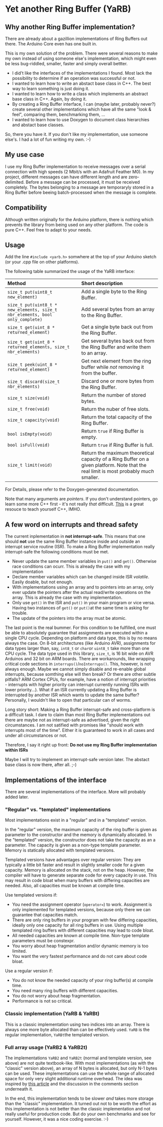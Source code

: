 # Yet another Ring Buffer (YaRB)

## Why another Ring Buffer implementation?

There are already about a gazillion implementations of Ring Buffers out there. The Arduino Core even has one built in.

This is my own solution of the problem. There were several reasons to make my own instead of using someone else's implementation, which might even be less bug-riddled, smaller, faster and simply overall bettter.

 - I did't like the interfaces of the implementations I found. Most lack the possibility to determine if an operation was successful or not.
 - I wanted to learn how to write an abstact base class in C++. The best way to learn something is just doing it.
 - I wanted to learn how to write a class which implements an abstract base class in C++. Again, by doing it.
 - By creating a Ring Buffer interface, I can (maybe later, probably never?) create several other implementations which have all the same "look & feel", comparing them, benchmarking them, ...
 - I wanted to learn how to use Doxygen to document class hierarchies and abstact base classes.

So, there you have it. If you don't like my implementation, use someone else's. I had a lot of fun writing my own. :-)

## My use case

I use my Ring Buffer implementation to receive messages over a serial connection with high speeds (2 Mbit/s with an Adafruit Feather M0). In my project, different messages can have different length and are zero-delimited. Before a message can be processed, it must be received completely. The bytes belonging to a message are temporaryly stored in a Ring Buffer before beeing batch-processed when the message is complete.

## Compatibility

Although written originally for the Arduino platform, there is nothing which prevents the library from being used on any other platform. The code is pure C++. Feel free to adapt to your needs.

## Usage

Add the line `#include <yarb.h>` somwhere at the top of your Arduino sketch (or your .cpp file on other platforms).

The following table summarized the usage of the YaRB interface:


|Method | Short description |
| :---- | :---------------- |
| `size_t put(uint8_t new_element)` | Add a single byte to the Ring Buffer. |
| `size_t put(uint8_t * new_elements, size_t nbr_elements, bool only_complete)` | Add several bytes from an array to the Ring Buffer. |
| `size_t get(uint_8 * returned_element)` | Get a single byte back out from the Ring Buffer. |
| `size_t get(uint_8 * returned_elements, size_t nbr_elements)` | Get several bytes back out from the Ring Buffer and write them to an array. |
| `size_t peek(uint_8 * returned_element)` | Get next element from the ring buffer while *not* removing it from the buffer. |
| `size_t discard(size_t nbr_elements)`| Discard one or more bytes from the Ring Buffer. |
| `size_t size(void)` | Return the number of stored bytes. |
| `size_t free(void)` | Return the nuber of free slots. |
| `size_t capacity(void)` | Return the total capacity of the Ring Buffer. |
| `bool isEmpty(void)` | Return `true` if Ring Buffer is empty. |
| `bool isFull(void)` | Return `true` if Ring Buffer is full. |
| `size_t limit(void)` | Return the maximum theoretical capacity of a Ring Buffer on a given platform. Note that the real limit is most probably *much* smaller. |

For Details, please refer to the Doxygen-generated documentation.

Note that many arguments are *pointers*. If you don't understand pointers, go learn some more C++ first - it's not really *that* difficult. [This](https://www.learncpp.com/) is a great resouce to teach yourself C++, IMHO. 

## A few word on interrupts and thread safety

The current inplementation in **not interrupt-safe**. This means that one should **not** use the same Ring Buffer instance inside and outside an interrupt service routine (ISR). To make a Ring Buffer implementation really interrupt-safe the following conditions must be met.

 - Never update the same member variables in `put()` and `get()`. Otherwise race conditions can ocurr. This is already the case with my implementation
 - Declare member variables which can be changed inside ISR *volatile*. Easily doable, but not enough.
 - With implementations using an array and to pointers into an array, only ever update the pointers after the actual read/write operations on the array. This is already the case with my implementation.
 - Only use `get()` in the ISR and `put()` in your main program or vice versa. Having two instances of `get()` or `put()`at the same time is asking for trouble.
 - The update of the pointers into the array must be atomic.

The last point is the real bummer. For this condition to be fulfilled, one must be able to absolutely guarantee that assignments are executed within a single CPU cycle. Depending on platform and data type, this is by no means always the case. On 8-bit architectures (like Arduino AVR), assignments for data types larger than, say, `int8_t` or `char`or `uint8_t` take more than one CPU cycle. The data type used in this library, `size_t`, is 16 bit wide on AVR Arduinos and 32 bit on ARM boards. There are workarounds, like wrapping critical code sections in `interrups()`/`noInterrups()`. This, however, is not always enough. Maybe we cannot simply disable and re-enable global interrupts, because somthing else will then break? Or there are other subtle pitfalls? ARM Cortex CPUs, for example, have a notion of interrupt priorities - interrupts with higher priority can interrupt currently running ISRs with lower priority...). What if an ISR currently updating a Ring Buffer is interrupted by another ISR which wants to update the same buffer? Personally, I wouldn't like to open that particular can of worms.

Long story short: Making a Ring Buffer interrupt-safe and cross-platform is a difficult task. I dare to claim than most Ring Buffer implementations out there are maybe not as interrupt-safe as advertised, given the right circumstances. I am not satified with promises like "should work with interrupts most of the time". Either it is guaranteed to work in all cases and under all circumstances or not.

Therefore, I say it right up front: **Do not use my Ring Buffer implementation within ISRs**

Maybe I will try to implement an interrupt-safe version later. The abstact base class is now there, after all. ;-)

## Implementations of the interface

There are several implementations of the interface. More will probably added later.

### "Regular" vs. "templated" implementations

Most implementations exist in a "regular" and in a "templated" version.

In the "regular" version, the maximum capacity of the ring buffer is given as parameter to the constructor and the memory is dynamically allocated. In the "templated" version, the constructor does not take the capacity as an a parameter. The capacity is given as a non-type template parameter. Memory is statically allocated with templated versions.

Templated versions have advantages over regular version: They are typically a little bit faster and result in slightly smaller code for a given capacity. Memory is allocated on the stack, not on the heap. However, the compiler will have to generate separate code for every capacity in use. This may result in code bloat when many buffers with differing capacities are needed. Also, all capacities must be known at compile time.

Use templated versions if:

 - You need the assignment operator (`operator=`) to work. Assignment is only implemented for templated versions, because only there we can guarantee that capacities match.
 - There are only ring buffers in your program with few differing capacities, ideally only one capacity for all ring buffers in use. Using multiple templated ring buffers with different capacities may lead to code bloat.
 - All needed capacities are known at compile time. Non-type template parameters must be constexpr.
 - You worry about heap fragmentation and/or dynamic memory is too limited.
 - You want the very fastest performance and do not care about code bloat.

Use a regular version if:

 - You do not know the needed capacity of your ring buffer(s) at compile time.
 - You need many ring buffers with different capacities.
 - You do not worry about heap fragmentation.
 - Performance is not so critical.

### Classic implementation (YaRB & YaRBt)

This is a classic implementation using two indices into an array. There is always one more byte allocated than can be effectively used. `YaRB` is the regular implementation, `YaRBt`the templated version.

### Full array usage (YaRB2 & YaRB2t)

The implementations `YaRB2` and `YaRB2t` (normal and template version, see above) are not quite textbook-like. With most implementations (as with the "classic" version above), an array of N bytes is allocated, but only N-1 bytes can be used. These implementations can use the whole range of allocated space for only very slight additional runtime overhead. The idea was inspired by [this article](https://www.snellman.net/blog/archive/2016-12-13-ring-buffers/) and the discussion in the comments section underneath it.

In the end, this implementation tends to be slower *and* takes more storage than the "classic" implementation. It turned out not to be worth the effort as this implementation is not better than the classic implementation and not really useful for production code. But do your own benchmarks and see for yourself. However, it was a nice coding exercise. :-)
